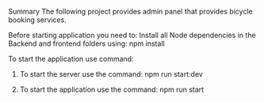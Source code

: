 Summary
The following project provides admin panel that provides bicycle booking services.

Before starting application you need to:
Install all Node dependencies in the Backend and frontend folders using:
    npm install

To start the application use command:

1. To start the server use the command:
    npm run start:dev

2. To start the application use the command:
    npm run start
